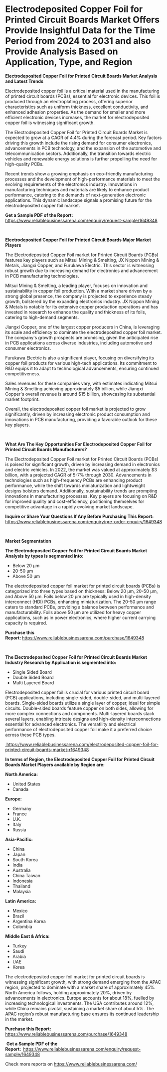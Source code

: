 <p><h1>Electrodeposited Copper Foil for Printed Circuit Boards Market Offers Provide Insightful Data for the Time Period from 2024 to 2031 and also Provide Analysis Based on Application, Type, and Region</h1></p><p><strong>Electrodeposited Copper Foil for Printed Circuit Boards Market Analysis and Latest Trends</strong></p>
<p><p>Electrodeposited copper foil is a critical material used in the manufacturing of printed circuit boards (PCBs), essential for electronic devices. This foil is produced through an electroplating process, offering superior characteristics such as uniform thickness, excellent conductivity, and enhanced adhesion properties. As the demand for smaller and more efficient electronic devices increases, the market for electrodeposited copper foil is witnessing significant growth.</p><p>The Electrodeposited Copper Foil for Printed Circuit Boards Market is expected to grow at a CAGR of 4.4% during the forecast period. Key factors driving this growth include the rising demand for consumer electronics, advancements in PCB technology, and the expansion of the automotive and telecommunication sectors. Additionally, the transition towards electric vehicles and renewable energy solutions is further propelling the need for high-quality PCBs. </p><p>Recent trends show a growing emphasis on eco-friendly manufacturing processes and the development of high-performance materials to meet the evolving requirements of the electronics industry. Innovations in manufacturing techniques and materials are likely to enhance product performance, catering to the demands of next-generation electronic applications. This dynamic landscape signals a promising future for the electrodeposited copper foil market.</p></p>
<p><strong>Get a Sample PDF of the Report:&nbsp;</strong> <a href="https://www.reliablebusinessarena.com/enquiry/request-sample/1649348?utm_campaign=1835&utm_medium=2&utm_source=Github&utm_content=ia&utm_term=29122024&utm_id=electrodeposited-copper-foil-for-printed-circuit-boards">https://www.reliablebusinessarena.com/enquiry/request-sample/1649348</a></p>
<p>&nbsp;</p>
<p><strong>Electrodeposited Copper Foil for Printed Circuit Boards Major Market Players</strong></p>
<p><p>The Electrodeposited Copper Foil market for Printed Circuit Boards (PCBs) features key players such as Mitsui Mining & Smelting, JX Nippon Mining & Metals, Jiangxi Copper, and Furukawa Electric. This sector is witnessing robust growth due to increasing demand for electronics and advancement in PCB manufacturing technologies.</p><p>Mitsui Mining & Smelting, a leading player, focuses on innovation and sustainability in copper foil production. With a market share driven by a strong global presence, the company is projected to experience steady growth, bolstered by the expanding electronics industry. JX Nippon Mining & Metals is notable for its extensive copper production operations and has invested in research to enhance the quality and thickness of its foils, catering to high-demand segments.</p><p>Jiangxi Copper, one of the largest copper producers in China, is leveraging its scale and efficiency to dominate the electrodeposited copper foil market. The company's growth prospects are promising, given the anticipated rise in PCB applications across diverse industries, including automotive and consumer electronics.</p><p>Furukawa Electric is also a significant player, focusing on diversifying its copper foil products for various high-tech applications. Its commitment to R&D equips it to adapt to technological advancements, ensuring continued competitiveness.</p><p>Sales revenues for these companies vary, with estimates indicating Mitsui Mining & Smelting achieving approximately $5 billion, while Jiangxi Copper's overall revenue is around $15 billion, showcasing its substantial market footprint.</p><p>Overall, the electrodeposited copper foil market is projected to grow significantly, driven by increasing electronic product consumption and innovations in PCB manufacturing, providing a favorable outlook for these key players.</p></p>
<p>&nbsp;</p>
<p><strong>What Are The Key Opportunities For Electrodeposited Copper Foil for Printed Circuit Boards Manufacturers?</strong></p>
<p><p>The Electrodeposited Copper Foil market for Printed Circuit Boards (PCBs) is poised for significant growth, driven by increasing demand in electronics and electric vehicles. In 2022, the market was valued at approximately $3 billion, with a projected CAGR of 5-7% through 2030. Advancements in technologies such as high-frequency PCBs are enhancing product performance, while the shift towards miniaturization and lightweight designs bolsters demand. Additionally, sustainability trends are prompting innovations in manufacturing processes. Key players are focusing on R&D for improved quality and cost-efficiency, positioning themselves for competitive advantage in a rapidly evolving market landscape.</p></p>
<p><strong>Inquire or Share Your Questions If Any Before Purchasing This Report:</strong> <a href="https://www.reliablebusinessarena.com/enquiry/pre-order-enquiry/1649348?utm_campaign=1835&utm_medium=2&utm_source=Github&utm_content=ia&utm_term=29122024&utm_id=electrodeposited-copper-foil-for-printed-circuit-boards">https://www.reliablebusinessarena.com/enquiry/pre-order-enquiry/1649348</a></p>
<p>&nbsp;</p>
<p><strong>Market Segmentation</strong></p>
<p><strong>The Electrodeposited Copper Foil for Printed Circuit Boards Market Analysis by types is segmented into:</strong></p>
<p><ul><li>Below 20 μm</li><li>20-50 μm</li><li>Above 50 μm</li></ul></p>
<p><p>The electrodeposited copper foil market for printed circuit boards (PCBs) is categorized into three types based on thickness: Below 20 μm, 20-50 μm, and Above 50 μm. Foils below 20 μm are typically used in high-density interconnect (HDI) PCBs, enhancing miniaturization. The 20-50 μm range caters to standard PCBs, providing a balance between performance and manufacturability. Foils above 50 μm are utilized for heavy copper applications, such as in power electronics, where higher current carrying capacity is required.</p></p>
<p><strong>Purchase this Report:&nbsp;</strong><a href="https://www.reliablebusinessarena.com/purchase/1649348?utm_campaign=1835&utm_medium=2&utm_source=Github&utm_content=ia&utm_term=29122024&utm_id=electrodeposited-copper-foil-for-printed-circuit-boards">https://www.reliablebusinessarena.com/purchase/1649348</a></p>
<p>&nbsp;</p>
<p><strong>The Electrodeposited Copper Foil for Printed Circuit Boards Market Industry Research by Application is segmented into:</strong></p>
<p><ul><li>Single Sided Board</li><li>Double Sided Board</li><li>Multi Layered Board</li></ul></p>
<p><p>Electrodeposited copper foil is crucial for various printed circuit board (PCB) applications, including single-sided, double-sided, and multi-layered boards. Single-sided boards utilize a single layer of copper, ideal for simple circuits. Double-sided boards feature copper on both sides, allowing for more complex connections and components. Multi-layered boards stack several layers, enabling intricate designs and high-density interconnections essential for advanced electronics. The versatility and electrical performance of electrodeposited copper foil make it a preferred choice across these PCB types.</p></p>
<p><a href="https://www.reliablebusinessarena.com/electrodeposited-copper-foil-for-printed-circuit-boards-market-r1649348?utm_campaign=1835&utm_medium=2&utm_source=Github&utm_content=ia&utm_term=29122024&utm_id=electrodeposited-copper-foil-for-printed-circuit-boards">&nbsp;https://www.reliablebusinessarena.com/electrodeposited-copper-foil-for-printed-circuit-boards-market-r1649348</a></p>
<p><strong>In terms of Region, the Electrodeposited Copper Foil for Printed Circuit Boards Market Players available by Region are:</strong></p>
<p>
    <p> <strong> North America: </strong>
        <ul>
            <li>United States</li>
            <li>Canada</li>
        </ul>
        </p> 
    <p> <strong> Europe: </strong>
        <ul>
            <li>Germany</li>
            <li>France</li>
            <li>U.K.</li>
            <li>Italy</li>
            <li>Russia</li>
        </ul>
        </p> 
    <p> <strong> Asia-Pacific: </strong>
        <ul>
            <li>China</li>
            <li>Japan</li>
            <li>South Korea</li>
            <li>India</li>
            <li>Australia</li>
            <li>China Taiwan</li>
            <li>Indonesia</li>
            <li>Thailand</li>
            <li>Malaysia</li>
        </ul>
        </p> 
    <p> <strong> Latin America: </strong>
        <ul>
            <li>Mexico</li>
            <li>Brazil</li>
            <li>Argentina Korea</li>
            <li>Colombia</li>
        </ul>
        </p> 
    <p> <strong> Middle East & Africa: </strong>
        <ul>
            <li>Turkey</li>
            <li>Saudi</li>
            <li>Arabia</li>
            <li>UAE</li>
            <li>Korea</li>
        </ul>
    </p>
    </p>
<p><p>The electrodeposited copper foil market for printed circuit boards is witnessing significant growth, with strong demand emerging from the APAC region, projected to dominate with a market share of approximately 45%. North America follows, holding approximately 20%, driven by advancements in electronics. Europe accounts for about 18%, fuelled by increasing technological investments. The USA contributes around 12%, while China remains pivotal, sustaining a market share of about 5%. The APAC region’s robust manufacturing base ensures its continued leadership in the market.</p></p>
<p><strong>Purchase this Report: </strong><a href="https://www.reliablebusinessarena.com/purchase/1649348?utm_campaign=1835&utm_medium=2&utm_source=Github&utm_content=ia&utm_term=29122024&utm_id=electrodeposited-copper-foil-for-printed-circuit-boards">https://www.reliablebusinessarena.com/purchase/1649348</a></p>
<p>&nbsp;<strong>Get a Sample PDF of the Report:&nbsp;&nbsp;</strong><a href="https://www.reliablebusinessarena.com/enquiry/request-sample/1649348?utm_campaign=1835&utm_medium=2&utm_source=Github&utm_content=ia&utm_term=29122024&utm_id=electrodeposited-copper-foil-for-printed-circuit-boards">https://www.reliablebusinessarena.com/enquiry/request-sample/1649348</a></p>
<p><strong></strong></p>
<p>Check more reports on <a href="https://www.reliablebusinessarena.com/?utm_campaign=1835&utm_medium=2&utm_source=Github&utm_content=ia&utm_term=29122024&utm_id=electrodeposited-copper-foil-for-printed-circuit-boards">https://www.reliablebusinessarena.com/</a></p>
